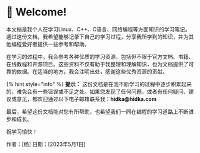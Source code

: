 # 👋 Welcome!

本文档是我个人在学习Linux、C++、C语言、网络编程等方面知识的学习笔记。通过这份文档，我希望能够记录下自己的学习过程，分享我所学到的知识，并为其他编程爱好者提供一些参考和帮助。

在学习的过程中，我会参考各种优质的学习资源，包括但不限于官方文档、书籍、在线教程和开源项目。这些资料不仅有助于我整理和理解知识，也为文档提供了可靠的依据。在适当的地方，我会注明出处，感谢这些优秀资源的贡献。

{% hint style="info" %} **提示：** 这份文档是在我不断学习的过程中逐步积累起来的，难免会有一些错误或不足之处。如果您发现了任何问题，或者有任何疑问、建议或意见，都欢迎通过以下电子邮箱联系我：__hidka@hidka.com__

最后，希望这份文档能对您有所帮助，也希望我们一同在编程的学习道路上不断进步和成长。

祝学习愉快！

作者：[杨]
日期：[2023年5月1日]
